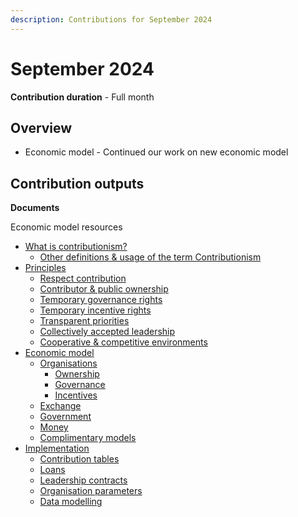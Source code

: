 ```yaml
---
description: Contributions for September 2024
---
```


# September 2024

**Contribution duration** - Full month



## Overview

* Economic model - Continued our work on new economic model



## Contribution outputs



**Documents**

Economic model resources

* [What is contributionism?](https://docs.contributionism.io/contributionism/what-is-contributionism)
  * [Other definitions & usage of the term Contributionism](https://docs.contributionism.io/contributionism/what-is-contributionism/other-definitions-and-usage-of-the-term-contributionism)
* [Principles](https://docs.contributionism.io/contributionism/principles)
  * [Respect contribution](https://docs.contributionism.io/contributionism/principles/respect-contribution)
  * [Contributor & public ownership](https://docs.contributionism.io/contributionism/principles/contributor-and-public-ownership)
  * [Temporary governance rights](https://docs.contributionism.io/contributionism/principles/temporary-governance-rights)
  * [Temporary incentive rights](https://docs.contributionism.io/contributionism/principles/temporary-incentive-rights)
  * [Transparent priorities](https://docs.contributionism.io/contributionism/principles/transparent-priorities)
  * [Collectively accepted leadership](https://docs.contributionism.io/contributionism/principles/collectively-accepted-leadership)
  * [Cooperative & competitive environments](https://docs.contributionism.io/contributionism/characteristics/cooperative-and-competitive-environments)
* [Economic model](https://docs.contributionism.io/contributionism/economic-model)
  * [Organisations](https://docs.contributionism.io/contributionism/economic-model/organisations)
    * [Ownership](https://docs.contributionism.io/contributionism/economic-model/organisations/ownership)
    * [Governance](https://docs.contributionism.io/contributionism/economic-model/organisations/governance)
    * [Incentives](https://docs.contributionism.io/contributionism/economic-model/organisations/incentives)
  * [Exchange](https://docs.contributionism.io/contributionism/economic-model/exchange)
  * [Government](https://docs.contributionism.io/contributionism/economic-model/governments)
  * [Money](https://docs.contributionism.io/contributionism/economic-model/money)
  * [Complimentary models](https://docs.contributionism.io/contributionism/economic-model/complimentary-models)
* [Implementation](https://docs.contributionism.io/contributionism/implementation)
  * [Contribution tables](https://docs.contributionism.io/contributionism/implementation/contribution-tables)
  * [Loans](https://docs.contributionism.io/contributionism/implementation/loans)
  * [Leadership contracts](https://docs.contributionism.io/contributionism/implementation/leadership-contracts)
  * [Organisation parameters](https://docs.contributionism.io/contributionism/implementation/organisation-parameters)
  * [Data modelling](https://docs.contributionism.io/contributionism/implementation/data-modelling)
